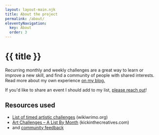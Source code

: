 ```yaml
---
layout: layout-main.njk
title: About the project
permalink: /about/
eleventyNavigation:
  key: About
  order: 3
---
```


<div class="mt-5">

# {{ title }}

Recurring monthly and weekly challenges are a great way to learn or improve a new skill, and find a community of people with shared interests. Read more about my own experience [on my blog.](https://stefanbohacek.com/project/recurring-creative-challenges/)

If you'd like to share an event I should add to my list, [please reach out](https://stefanbohacek.com/contact/)!

## Resources used

- [List of timed artistic challenges](https://www.wikiwrimo.org/wiki/List_of_timed_artistic_challenges) <span class="text-muted">(wikiwrimo.org)</span>
- [Art Challenges – A List By Month](https://kickinthecreatives.com/art-challenges-list-by-month/) <span class="text-muted">(kickinthecreatives.com)</span>
- and [community feedback](https://stefanbohacek.online/@stefan/113074079480712441)

</div>